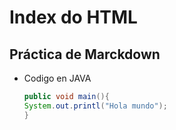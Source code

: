 # Index do HTML

## Práctica de Marckdown

- Codigo en JAVA

  ```JAVA
  public void main(){
  System.out.printl("Hola mundo");
  }
